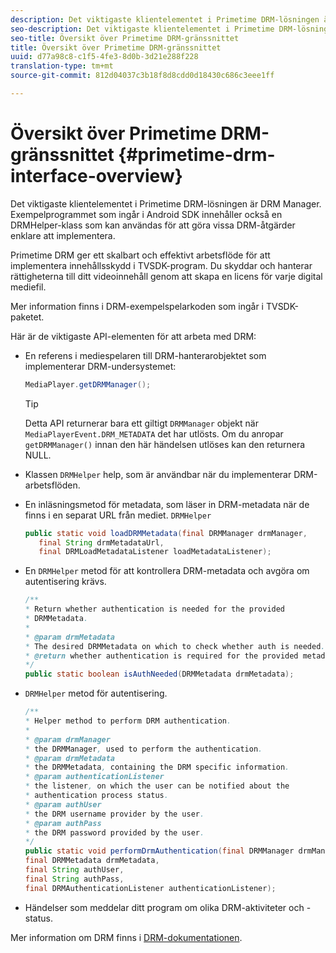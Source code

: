 ```yaml
---
description: Det viktigaste klientelementet i Primetime DRM-lösningen är DRM Manager. Exempelprogrammet som ingår i Android SDK innehåller också en DRMHelper-klass som kan användas för att göra vissa DRM-åtgärder enklare att implementera.
seo-description: Det viktigaste klientelementet i Primetime DRM-lösningen är DRM Manager. Exempelprogrammet som ingår i Android SDK innehåller också en DRMHelper-klass som kan användas för att göra vissa DRM-åtgärder enklare att implementera.
seo-title: Översikt över Primetime DRM-gränssnittet
title: Översikt över Primetime DRM-gränssnittet
uuid: d77a98c8-c1f5-4fe3-8d0b-3d21e288f228
translation-type: tm+mt
source-git-commit: 812d04037c3b18f8d8cdd0d18430c686c3eee1ff

---
```



# Översikt över Primetime DRM-gränssnittet {#primetime-drm-interface-overview}

Det viktigaste klientelementet i Primetime DRM-lösningen är DRM Manager. Exempelprogrammet som ingår i Android SDK innehåller också en DRMHelper-klass som kan användas för att göra vissa DRM-åtgärder enklare att implementera.

<!--<a id="section_4DD54E085AB345FE9BE00865E56B28DB"></a>-->

Primetime DRM ger ett skalbart och effektivt arbetsflöde för att implementera innehållsskydd i TVSDK-program. Du skyddar och hanterar rättigheterna till ditt videoinnehåll genom att skapa en licens för varje digital mediefil.

Mer information finns i DRM-exempelspelarkoden som ingår i TVSDK-paketet.

Här är de viktigaste API-elementen för att arbeta med DRM:

* En referens i mediespelaren till DRM-hanterarobjektet som implementerar DRM-undersystemet:

   ```java
   MediaPlayer.getDRMManager();
   ```

   >[!TIP]
   >
   >Detta API returnerar bara ett giltigt `DRMManager` objekt när `MediaPlayerEvent.DRM_METADATA` det har utlösts. Om du anropar `getDRMManager()` innan den här händelsen utlöses kan den returnera NULL.

* Klassen `DRMHelper` help, som är användbar när du implementerar DRM-arbetsflöden.
* En inläsningsmetod för metadata, som läser in DRM-metadata när de finns i en separat URL från mediet. `DRMHelper`

   ```java
   public static void loadDRMMetadata(final DRMManager drmManager,  
      final String drmMetadataUrl,  
      final DRMLoadMetadataListener loadMetadataListener);
   ```

* En `DRMHelper` metod för att kontrollera DRM-metadata och avgöra om autentisering krävs.

   ```java
   /** 
   * Return whether authentication is needed for the provided 
   * DRMMetadata. 
   * 
   * @param drmMetadata 
   * The desired DRMMetadata on which to check whether auth is needed. 
   * @return whether authentication is required for the provided metadata 
   */ 
   public static boolean isAuthNeeded(DRMMetadata drmMetadata);
   ```

* `DRMHelper` metod för autentisering.

   ```java
   /** 
   * Helper method to perform DRM authentication. 
   * 
   * @param drmManager 
   * the DRMManager, used to perform the authentication. 
   * @param drmMetadata 
   * the DRMMetadata, containing the DRM specific information. 
   * @param authenticationListener 
   * the listener, on which the user can be notified about the 
   * authentication process status. 
   * @param authUser 
   * the DRM username provider by the user. 
   * @param authPass 
   * the DRM password provided by the user. 
   */ 
   public static void performDrmAuthentication(final DRMManager drmManager,  
   final DRMMetadata drmMetadata,  
   final String authUser,  
   final String authPass,  
   final DRMAuthenticationListener authenticationListener);
   ```

* Händelser som meddelar ditt program om olika DRM-aktiviteter och -status.

<!--<a id="section_F58941D68EB94A5EBD1C7454D2A1B17A"></a>-->

Mer information om DRM finns i [DRM-dokumentationen](https://helpx.adobe.com/primetime/user-guide.html).
